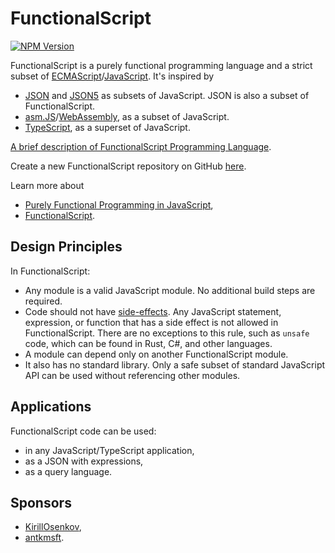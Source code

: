# FunctionalScript

[![NPM Version](https://img.shields.io/npm/v/functionalscript)](https://www.npmjs.com/package/functionalscript)

FunctionalScript is a purely functional programming language and a strict subset of
[ECMAScript](https://en.wikipedia.org/wiki/ECMAScript)/[JavaScript](https://en.wikipedia.org/wiki/JavaScript). It's inspired by

- [JSON](https://en.wikipedia.org/wiki/JSON) and [JSON5](https://json5.org/) as subsets of JavaScript.
  JSON is also a subset of FunctionalScript.
- [asm.JS](https://en.wikipedia.org/wiki/Asm.js)/[WebAssembly](https://en.wikipedia.org/wiki/WebAssembly),
  as a subset of JavaScript.
- [TypeScript](https://en.wikipedia.org/wiki/TypeScript), as a superset of JavaScript.

[A brief description of FunctionalScript Programming Language](./doc/LANGUAGE.md).

Create a new FunctionalScript repository on GitHub [here](https://github.com/functionalscript/template/generate).

Learn more about

- [Purely Functional Programming in JavaScript](https://medium.com/@sergeyshandar/purely-functional-programming-in-javascript-91114b1b2dff),
- [FunctionalScript](https://medium.com/@sergeyshandar/functionalscript-5cf817345376).

## Design Principles

In FunctionalScript:

- Any module is a valid JavaScript module. No additional build steps are required.
- Code should not have [side-effects](https://en.wikipedia.org/wiki/Side_effect_(computer_science)). Any JavaScript statement, expression, or function that has a side effect is not allowed in FunctionalScript. There are no exceptions to this rule, such as `unsafe` code, which can be found in Rust, C#, and other languages.
- A module can depend only on another FunctionalScript module.
- It also has no standard library. Only a safe subset of standard JavaScript API can be used without referencing other modules.

## Applications

FunctionalScript code can be used:

- in any JavaScript/TypeScript application,
- as a JSON with expressions,
- as a query language.

## Sponsors

- [KirillOsenkov](https://github.com/KirillOsenkov),
- [antkmsft](https://github.com/antkmsft).
